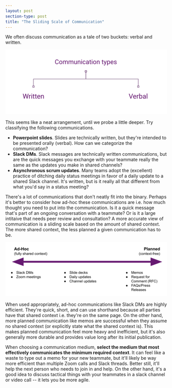 ```yaml
---
layout: post
section-type: post
title: "The Sliding Scale of Communication"
---
```


We often discuss communication as a tale of two buckets: verbal and written.

![A tree nesting "Verbal" and "Written" under "Communication"](/img/comms-sliding-scale/comms-binary.png)

This seems like a neat arrangement, until we probe a little deeper. Try classifying the following communications.

*   **Powerpoint slides**. Slides are technically written, but they're intended to be presented orally (verbal). How can we categorize the communication?
*   **Slack DMs**. Slack messages are technically written communications, but are the quick messages you exchange with your teammate really the same as the updates you make in shared channels?
*   **Asynchronous scrum updates**. Many teams adopt the (excellent) practice of ditching daily status meetings in favor of a daily update to a shared Slack channel. It's written, but is it really all that different from what you'd say in a status meeting?

There's a lot of communications that don't neatly fit into the binary. Perhaps it's better to consider how ad-hoc these communications are i.e. how much thought you need to put into the communication. Is it a quick message that's part of an ongoing conversation with a teammate? Or is it a large intitaive that needs peer review and consultation? A more accurate view of communication is a sliding scale based on the amount of shared context. The more shared context, the less planned a given communication has to be.

![A spectrum showing ad-hoc communication with shared context and planned communication that's context free](/img/comms-sliding-scale/comms-scale.png)

When used appropriately, ad-hoc communications like Slack DMs are highly efficient. They're quick, short, and can use shorthand because all parties have that shared context i.e. they're on the same page. On the other hand, more planned communication like memos are successful when they assume no shared context (or explicitly state what the shared context is). This makes planned communication feel more heavy and inefficient, but it's also generally more durable and provides value long after its initial publication.

When choosing a communication medium, **select the medium that most effectively communicates the minimum required context**. It can feel like a waste to type out a memo for your new teammate, but it'll likely be way more efficient than multiple Zoom calls and Slack threads. Better still, it'll help the next person who needs to join in and help. On the other hand, it's a good idea to discuss tactical things with your teammates in a slack channel or video call -- it lets you be more agile.
